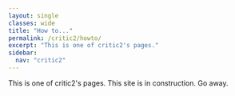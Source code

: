 ```yaml
---
layout: single
classes: wide
title: "How to..."
permalink: /critic2/howto/
excerpt: "This is one of critic2's pages."
sidebar:
  nav: "critic2"
---
```


This is one of critic2's pages. This site is in construction. Go away.
